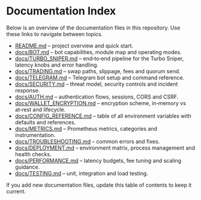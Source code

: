 # Documentation Index

Below is an overview of the documentation files in this repository.  Use these
links to navigate between topics.

- [README.md](../README.md) – project overview and quick start.
- [docs/BOT.md](BOT.md) – bot capabilities, module map and operating modes.
- [docs/TURBO_SNIPER.md](TURBO_SNIPER.md) – end‑to‑end pipeline for the Turbo
  Sniper, latency knobs and error handling.
- [docs/TRADING.md](TRADING.md) – swap paths, slippage, fees and quorum send.
- [docs/TELEGRAM.md](TELEGRAM.md) – Telegram bot setup and command reference.
- [docs/SECURITY.md](SECURITY.md) – threat model, security controls and incident
  response.
- [docs/AUTH.md](AUTH.md) – authentication flows, sessions, CORS and CSRF.
- [docs/WALLET_ENCRYPTION.md](WALLET_ENCRYPTION.md) – encryption scheme,
  in‑memory vs at‑rest and lifecycle.
- [docs/CONFIG_REFERENCE.md](CONFIG_REFERENCE.md) – table of all environment
  variables with defaults and references.
- [docs/METRICS.md](METRICS.md) – Prometheus metrics, categories and
  instrumentation.
- [docs/TROUBLESHOOTING.md](TROUBLESHOOTING.md) – common errors and fixes.
- [docs/DEPLOYMENT.md](DEPLOYMENT.md) – environment matrix, process management
  and health checks.
- [docs/PERFORMANCE.md](PERFORMANCE.md) – latency budgets, fee tuning and
  scaling guidance.
- [docs/TESTING.md](TESTING.md) – unit, integration and load testing.

If you add new documentation files, update this table of contents to keep it
current.